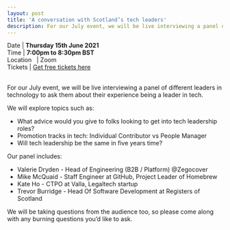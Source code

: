 ```yaml
---
layout: post
title: 'A conversation with Scotland’s tech leaders'
description: For our July event, we will be live interviewing a panel of different leaders in technology to ask them about their experience being a leader in tech.
---
```


Date | **Thursday 15th June 2021** <br>
Time | **7:00pm to 8:30pm BST**<br>
Location &nbsp; | Zoom <br>
Tickets | [Get free tickets here](https://www.eventbrite.com/e/a-conversation-with-scotlands-tech-leaders-tickets-161801262933)

<br/>
For our July event, we will be live interviewing a panel of different leaders in technology to ask them about their experience being a leader in tech.

We will explore topics such as:

- What advice would you give to folks looking to get into tech leadership roles?
- Promotion tracks in tech: Individual Contributor vs People Manager
- Will tech leadership be the same in five years time?

Our panel includes:

- Valerie Dryden - Head of Engineering (B2B / Platform) @Zegocover
- Mike McQuaid - Staff Engineer at GitHub, Project Leader of Homebrew
- Kate Ho - CTPO at Valla, Legaltech startup
- Trevor Burridge - Head Of Software Development at Registers of Scotland

We will be taking questions from the audience too, so please come along with any burning questions you’d like to ask.
